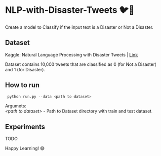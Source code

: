 # NLP-with-Disaster-Tweets 🐦🔵
Create a model to Classify if the input text is a Disaster or Not a Disaster.


## Dataset
Kaggle: Natural Language Processing with Disaster Tweets | [Link](https://www.kaggle.com/c/nlp-getting-started/data)

Dataset contains 10,000 tweets that are classified as 0 (for Not a Disaster) and 1 (for Disaster).

## How to run
```python
 python run.py --data <path to dataset>
```

Argumets: <br/>
*<path to dataset\>* - Path to Dataset directory with train and test dataset.

## Experiments
TODO

Happy Learning! 😄
